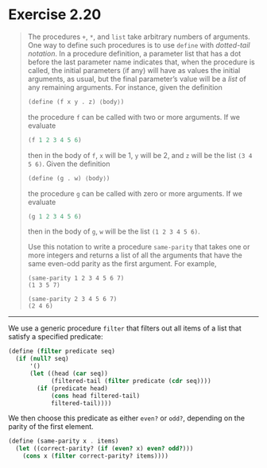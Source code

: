 # Exercise 2.20

> The procedures `+`, `*`, and `list` take arbitrary numbers of arguments.
> One way to define such procedures is to use `define` with _dotted-tail notation_.
> In a procedure definition, a parameter list that has a dot before the last parameter name indicates that, when the procedure is called, the initial parameters (if any) will have as values the initial arguments, as usual, but the final parameter’s value will be a _list_ of any remaining arguments.
> For instance, given the definition
> ```scheme
> (define (f x y . z) ⟨body⟩)
> ```
> the procedure `f` can be called with two or more arguments.
> If we evaluate
> ```scheme
> (f 1 2 3 4 5 6)
> ```
> then in the body of `f`, `x` will be $1$, `y` will be $2$, and `z` will be the list `(3 4 5 6)`.
> Given the definition
> ```scheme
> (define (g . w) ⟨body⟩)
> ```
> the procedure `g` can be called with zero or more arguments.
> If we evaluate
> ```scheme
> (g 1 2 3 4 5 6)
> ```
> then in the body of `g`, `w` will be the list `(1 2 3 4 5 6)`.
>
> Use this notation to write a procedure `same-parity` that takes one or more integers and returns a list of all the arguments that have the same even-odd parity as the first argument.
> For example,
> ```text
> (same-parity 1 2 3 4 5 6 7)
> (1 3 5 7)
>
> (same-parity 2 3 4 5 6 7)
> (2 4 6)
> ```

---

We use a generic procedure `filter` that filters out all items of a list that satisfy a specified predicate:
```scheme
(define (filter predicate seq)
  (if (null? seq)
      '()
      (let ((head (car seq))
            (filtered-tail (filter predicate (cdr seq))))
        (if (predicate head)
            (cons head filtered-tail)
            filtered-tail))))
```

We then choose this predicate as either `even?` or `odd?`, depending on the parity of the first element.
```scheme
(define (same-parity x . items)
  (let ((correct-parity? (if (even? x) even? odd?)))
    (cons x (filter correct-parity? items))))
```
